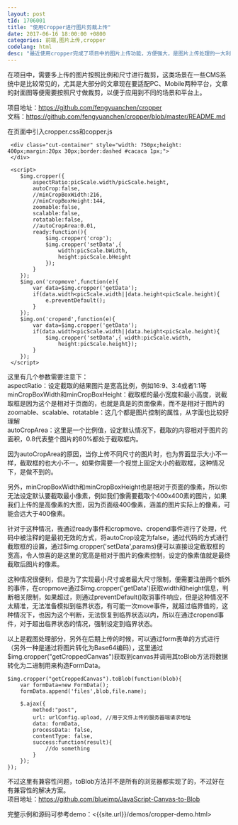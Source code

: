 ```yaml
---
layout: post
tId: 1706001
title: "使用Cropper进行图片剪裁上传"
date: 2017-06-16 18:00:00 +0800
categories: 前端,图片上传,cropper
codelang: html
desc: "最近使用cropper完成了项目中的图片上传功能，方便强大，是图片上传处理的一大利器"
---
```

在项目中，需要多上传的图片按照比例和尺寸进行裁剪，这类场景在一些CMS系统中是比较常见的，尤其是大部分的文章现在要适配PC、Mobile两种平台，文章的封面图等便需要按照尺寸做裁剪，以便于应用到不同的场景和平台上。

项目地址：<https://github.com/fengyuanchen/cropper>  
文档：<https://github.com/fengyuanchen/cropper/blob/master/README.md>  

在页面中引入cropper.css和copper.js

```
 <div class="cut-container" style="width: 750px;height: 400px;margin:20px 30px;border:dashed #cacaca 1px;">
 </div>

 <script>
 	$img.cropper({
        aspectRatio:picScale.width/picScale.height,
        autoCrop:false,
        //minCropBoxWidth:216,
        //minCropBoxHeight:144,
        zoomable:false,
        scalable:false,
        rotatable:false,
        //autoCropArea:0.01,
        ready:function(){
            $img.cropper('crop');
            $img.cropper('setData',{
                width:picScale.bWidth,
                height:picScale.bHeight
            });
        }
    });
    $img.on('cropmove',function(e){
        var data=$img.cropper('getData');
        if(data.width<picScale.width||data.height<picScale.height){
            e.preventDefault();
        }
    });
    $img.on('cropend',function(e){
        var data=$img.cropper('getData');
        if(data.width<picScale.width||data.height<picScale.height){
            $img.cropper('setData',{ width:picScale.width,
                height:picScale.height});
        }
    });
 </script>
```

这里有几个参数需要注意下：  
aspectRatio：设定截取的结果图片是宽高比例，例如16:9、3:4或者1:1等  
minCropBoxWidth和minCropBoxHeight：截取框的最小宽度和最小高度，说截取框是因为这个是相对于页面的，也就是真是的页面像素，而不是相对于图片的
zoomable、scalable、rotatable：这几个都是图片控制的属性，从字面也比较好理解  
autoCropArea：这里是一个比例值，设定默认情况下，截取的内容相对于图片的面积，0.8代表整个图片的80%都处于截取框内。  

因为autoCropArea的原因，当你上传不同尺寸的图片时，也为界面显示大小不一样，截取框的也大小不一。如果你需要一个视觉上固定大小的截取框，这种情况下，是做不到的。  

另外，minCropBoxWidth和minCropBoxHeight也是相对于页面的像素，所以你无法设定默认要截取最小像素，例如我们像需要截取个400x400素的图片，如果我们上传的是高像素的大图，因为页面级400像素，涵盖的图片实际上的像素，可能会远大于400像素。

针对于这种情况，我通过ready事件和cropmove、cropend事件进行了处理，代码中被注释的是最初无效的方式，将autoCrop设定为false，通过代码的方式进行截取框的设置，通过$img.cropper('setData',params)便可以直接设定截取框的宽高，令人惊喜的是这里的宽高是相对于图片的像素控制，设定的像素值就是最终截取后图片的像素。

这种情况很便利，但是为了实现最小尺寸或者最大尺寸限制，便需要注册两个额外的事件，在cropmove通过$img.cropper('getData')获取width和height信息，判断相关限制，如果超过，则通过preventDefault()取消事件响应，但是这种情况不太精准，无法准备模拟到临界状态，有可能一次move事件，就超过临界值的，这种情况下，也因为这个判断，无法恢复到临界状态以内，所以在通过cropend事件，对于超出临界状态的情况，强制设定到临界状态。

以上是截图处理部分，另外在后期上传的时候，可以通过form表单的方式进行（另外一种是通过将图片转化为Base64编码），这里通过$img.cropper("getCroppedCanvas")获取到canvas并调用其toBlob方法将数据转化为二进制用来构造FormData。

```
$img.cropper("getCroppedCanvas").toBlob(function(blob){
    var formData=new FormData();
    formData.append('files',blob,file.name);

    $.ajax({
        method:"post",
        url: urlConfig.upload, //用于文件上传的服务器端请求地址
        data: formData,
        processData: false,
        contentType: false,
        success:function(result){
            //do something
        }
    });
});
```


不过这里有兼容性问题，toBlob方法并不是所有的浏览器都实现了的，不过好在有兼容性的解决方案。  
项目地址：<https://github.com/blueimp/JavaScript-Canvas-to-Blob>

完整示例和源码可参考demo：<{{site.url}}/demos/cropper-demo.html>
